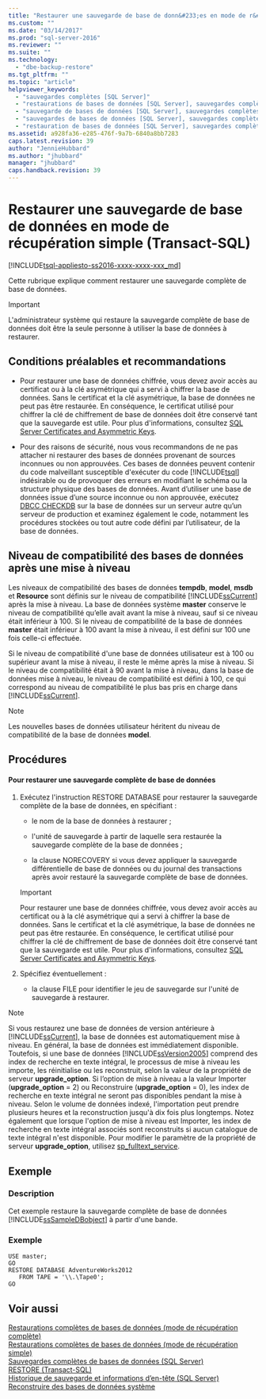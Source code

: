 ```yaml
---
title: "Restaurer une sauvegarde de base de donn&#233;es en mode de r&#233;cup&#233;ration simple (Transact-SQL) | Microsoft Docs"
ms.custom: ""
ms.date: "03/14/2017"
ms.prod: "sql-server-2016"
ms.reviewer: ""
ms.suite: ""
ms.technology: 
  - "dbe-backup-restore"
ms.tgt_pltfrm: ""
ms.topic: "article"
helpviewer_keywords: 
  - "sauvegardes complètes [SQL Server]"
  - "restaurations de bases de données [SQL Server], sauvegardes complètes"
  - "sauvegarde de bases de données [SQL Server], sauvegardes complètes"
  - "sauvegardes de bases de données [SQL Server], sauvegardes complètes"
  - "restauration de bases de données [SQL Server], sauvegardes complètes"
ms.assetid: a928fa36-e285-476f-9a7b-6840a8bb7283
caps.latest.revision: 39
author: "JennieHubbard"
ms.author: "jhubbard"
manager: "jhubbard"
caps.handback.revision: 39
---
```

# Restaurer une sauvegarde de base de donn&#233;es en mode de r&#233;cup&#233;ration simple (Transact-SQL)
[!INCLUDE[tsql-appliesto-ss2016-xxxx-xxxx-xxx_md](../../includes/tsql-appliesto-ss2016-xxxx-xxxx-xxx-md.md)]

  Cette rubrique explique comment restaurer une sauvegarde complète de base de données.  
  
> [!IMPORTANT]  
>  L'administrateur système qui restaure la sauvegarde complète de base de données doit être la seule personne à utiliser la base de données à restaurer.  
  
## Conditions préalables et recommandations  
  
-   Pour restaurer une base de données chiffrée, vous devez avoir accès au certificat ou à la clé asymétrique qui a servi à chiffrer la base de données. Sans le certificat et la clé asymétrique, la base de données ne peut pas être restaurée. En conséquence, le certificat utilisé pour chiffrer la clé de chiffrement de base de données doit être conservé tant que la sauvegarde est utile. Pour plus d'informations, consultez [SQL Server Certificates and Asymmetric Keys](../../relational-databases/security/sql-server-certificates-and-asymmetric-keys.md).  
  
-   Pour des raisons de sécurité, nous vous recommandons de ne pas attacher ni restaurer des bases de données provenant de sources inconnues ou non approuvées. Ces bases de données peuvent contenir du code malveillant susceptible d'exécuter du code [!INCLUDE[tsql](../../includes/tsql-md.md)] indésirable ou de provoquer des erreurs en modifiant le schéma ou la structure physique des bases de données. Avant d’utiliser une base de données issue d’une source inconnue ou non approuvée, exécutez [DBCC CHECKDB](../../t-sql/database-console-commands/dbcc-checkdb-transact-sql.md) sur la base de données sur un serveur autre qu’un serveur de production et examinez également le code, notamment les procédures stockées ou tout autre code défini par l’utilisateur, de la base de données.  
  
## Niveau de compatibilité des bases de données après une mise à niveau  
 Les niveaux de compatibilité des bases de données **tempdb**, **model**, **msdb** et **Resource** sont définis sur le niveau de compatibilité [!INCLUDE[ssCurrent](../../includes/sscurrent-md.md)] après la mise à niveau. La base de données système **master** conserve le niveau de compatibilité qu’elle avait avant la mise à niveau, sauf si ce niveau était inférieur à 100. Si le niveau de compatibilité de la base de données **master** était inférieur à 100 avant la mise à niveau, il est défini sur 100 une fois celle-ci effectuée.  
  
 Si le niveau de compatibilité d'une base de données utilisateur est à 100 ou supérieur avant la mise à niveau, il reste le même après la mise à niveau. Si le niveau de compatibilité était à 90 avant la mise à niveau, dans la base de données mise à niveau, le niveau de compatibilité est défini à 100, ce qui correspond au niveau de compatibilité le plus bas pris en charge dans [!INCLUDE[ssCurrent](../../includes/sscurrent-md.md)].  
  
> [!NOTE]  
>  Les nouvelles bases de données utilisateur héritent du niveau de compatibilité de la base de données **model**.  
  
## Procédures  
  
#### Pour restaurer une sauvegarde complète de base de données  
  
1.  Exécutez l'instruction RESTORE DATABASE pour restaurer la sauvegarde complète de la base de données, en spécifiant :  
  
    -   le nom de la base de données à restaurer ;  
  
    -   l'unité de sauvegarde à partir de laquelle sera restaurée la sauvegarde complète de la base de données ;  
  
    -   la clause NORECOVERY si vous devez appliquer la sauvegarde différentielle de base de données ou du journal des transactions après avoir restauré la sauvegarde complète de base de données.  
  
    > [!IMPORTANT]  
    >  Pour restaurer une base de données chiffrée, vous devez avoir accès au certificat ou à la clé asymétrique qui a servi à chiffrer la base de données. Sans le certificat et la clé asymétrique, la base de données ne peut pas être restaurée. En conséquence, le certificat utilisé pour chiffrer la clé de chiffrement de base de données doit être conservé tant que la sauvegarde est utile. Pour plus d'informations, consultez [SQL Server Certificates and Asymmetric Keys](../../relational-databases/security/sql-server-certificates-and-asymmetric-keys.md).  
  
2.  Spécifiez éventuellement :  
  
    -   la clause FILE pour identifier le jeu de sauvegarde sur l'unité de sauvegarde à restaurer.  
  
> [!NOTE]  
>  Si vous restaurez une base de données de version antérieure à [!INCLUDE[ssCurrent](../../includes/sscurrent-md.md)], la base de données est automatiquement mise à niveau. En général, la base de données est immédiatement disponible. Toutefois, si une base de données [!INCLUDE[ssVersion2005](../../includes/ssversion2005-md.md)] comprend des index de recherche en texte intégral, le processus de mise à niveau les importe, les réinitialise ou les reconstruit, selon la valeur de la propriété de serveur **upgrade_option**. Si l’option de mise à niveau a la valeur Importer (**upgrade_option** = 2) ou Reconstruire (**upgrade_option** = 0), les index de recherche en texte intégral ne seront pas disponibles pendant la mise à niveau. Selon le volume de données indexé, l'importation peut prendre plusieurs heures et la reconstruction jusqu'à dix fois plus longtemps. Notez également que lorsque l'option de mise à niveau est Importer, les index de recherche en texte intégral associés sont reconstruits si aucun catalogue de texte intégral n'est disponible. Pour modifier le paramètre de la propriété de serveur **upgrade_option**, utilisez [sp_fulltext_service](../../relational-databases/system-stored-procedures/sp-fulltext-service-transact-sql.md).  
  
## Exemple  
  
### Description  
 Cet exemple restaure la sauvegarde complète de base de données [!INCLUDE[ssSampleDBobject](../../includes/sssampledbobject-md.md)] à partir d'une bande.  
  
### Exemple  
  
```  
USE master;  
GO  
RESTORE DATABASE AdventureWorks2012  
   FROM TAPE = '\\.\Tape0';  
GO  
```  
  
## Voir aussi  
 [Restaurations complètes de bases de données &#40;mode de récupération complète&#41;](../../relational-databases/backup-restore/complete-database-restores-full-recovery-model.md)   
 [Restaurations complètes de bases de données &#40;mode de récupération simple&#41;](../../relational-databases/backup-restore/complete-database-restores-simple-recovery-model.md)   
 [Sauvegardes complètes de bases de données &#40;SQL Server&#41;](../../relational-databases/backup-restore/full-database-backups-sql-server.md)   
 [RESTORE &#40;Transact-SQL&#41;](../Topic/RESTORE%20\(Transact-SQL\).md)   
 [Historique de sauvegarde et informations d’en-tête &#40;SQL Server&#41;](../../relational-databases/backup-restore/backup-history-and-header-information-sql-server.md)   
 [Reconstruire des bases de données système](../../relational-databases/databases/rebuild-system-databases.md)  
  
  